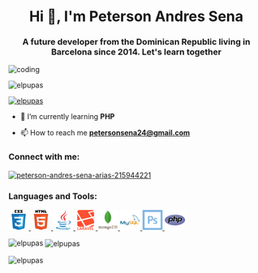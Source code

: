 <h1 align="center">Hi 👋, I'm Peterson Andres Sena</h1>
<h3 align="center">A future developer from the Dominican Republic living in Barcelona since 2014. Let's learn together</h3>
<img  src="https://media.tenor.com/GfSX-u7VGM4AAAAC/coding.gif" alt="coding" width="400" >

<p align="left"> <img src="https://komarev.com/ghpvc/?username=elpupas&label=Profile%20views&color=0e75b6&style=flat" alt="elpupas" /> </p>

<p align="left"> <a href="https://github.com/ryo-ma/github-profile-trophy"><img src="https://github-profile-trophy.vercel.app/?username=elpupas" alt="elpupas" /></a> </p>

- 🌱 I’m currently learning **PHP**

- 📫 How to reach me **petersonsena24@gmail.com**

<h3 align="left">Connect with me:</h3>
<p align="left">
<a href="https://linkedin.com/in/peterson-andres-sena-arias-215944221" target="blank"><img align="center" src="https://raw.githubusercontent.com/rahuldkjain/github-profile-readme-generator/master/src/images/icons/Social/linked-in-alt.svg" alt="peterson-andres-sena-arias-215944221" height="30" width="40" /></a>
</p>

<h3 align="left">Languages and Tools:</h3>
<p align="left"> <a href="https://www.w3schools.com/css/" target="_blank" rel="noreferrer"> <img src="https://raw.githubusercontent.com/devicons/devicon/master/icons/css3/css3-original-wordmark.svg" alt="css3" width="40" height="40"/> </a> <a href="https://www.w3.org/html/" target="_blank" rel="noreferrer"> <img src="https://raw.githubusercontent.com/devicons/devicon/master/icons/html5/html5-original-wordmark.svg" alt="html5" width="40" height="40"/> </a> <a href="https://www.java.com" target="_blank" rel="noreferrer"> <img src="https://raw.githubusercontent.com/devicons/devicon/master/icons/java/java-original.svg" alt="java" width="40" height="40"/> </a> <a href="https://laravel.com/" target="_blank" rel="noreferrer"> <img src="https://raw.githubusercontent.com/devicons/devicon/master/icons/laravel/laravel-plain-wordmark.svg" alt="laravel" width="40" height="40"/> </a> <a href="https://www.mongodb.com/" target="_blank" rel="noreferrer"> <img src="https://raw.githubusercontent.com/devicons/devicon/master/icons/mongodb/mongodb-original-wordmark.svg" alt="mongodb" width="40" height="40"/> </a> <a href="https://www.mysql.com/" target="_blank" rel="noreferrer"> <img src="https://raw.githubusercontent.com/devicons/devicon/master/icons/mysql/mysql-original-wordmark.svg" alt="mysql" width="40" height="40"/> </a> <a href="https://www.photoshop.com/en" target="_blank" rel="noreferrer"> <img src="https://raw.githubusercontent.com/devicons/devicon/master/icons/photoshop/photoshop-line.svg" alt="photoshop" width="40" height="40"/> </a> <a href="https://www.php.net" target="_blank" rel="noreferrer"> <img src="https://raw.githubusercontent.com/devicons/devicon/master/icons/php/php-original.svg" alt="php" width="40" height="40"/> </a> </p>

<p><img align="left" src="https://github-readme-stats.vercel.app/api/top-langs?username=elpupas&show_icons=true&locale=en&layout=compact" alt="elpupas" /></p>

<p>&nbsp;<img align="center" src="https://github-readme-stats.vercel.app/api?username=elpupas&show_icons=true&locale=en" alt="elpupas" /></p>

<p><img align="center" src="https://github-readme-streak-stats.herokuapp.com/?user=elpupas&" alt="elpupas" /></p>



